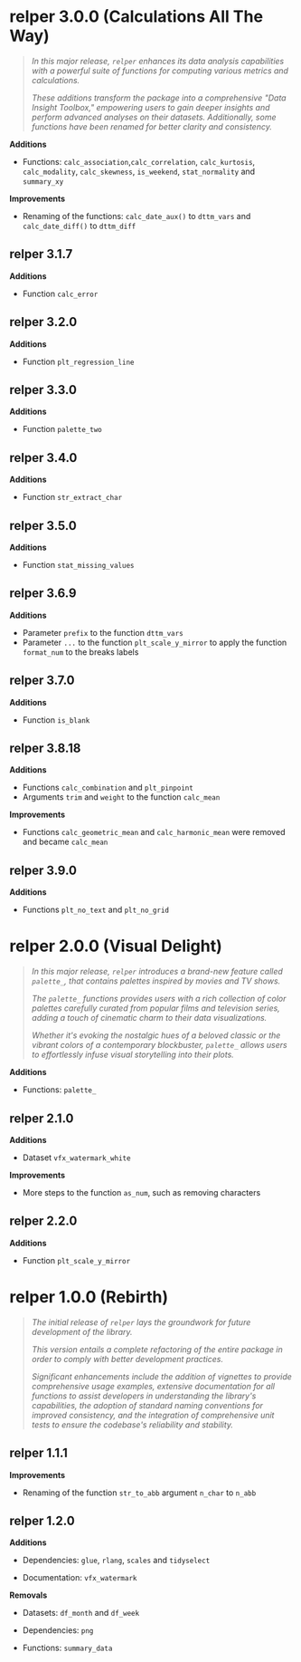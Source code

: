 # relper 3.0.0 (Calculations All The Way)

> *In this major release, `relper` enhances its data analysis capabilities with a powerful suite of functions for computing various metrics and calculations.*
>
> *These additions transform the package into a comprehensive "Data Insight Toolbox," empowering users to gain deeper insights and perform advanced analyses on their datasets. Additionally, some functions have been renamed for better clarity and consistency.*

**Additions**

-   Functions: `calc_association`,`calc_correlation`, `calc_kurtosis`, `calc_modality`, `calc_skewness`, `is_weekend`, `stat_normality` and `summary_xy`

**Improvements**

-   Renaming of the functions: `calc_date_aux()` to `dttm_vars` and `calc_date_diff()` to `dttm_diff`

## relper 3.1.7

**Additions**

-   Function `calc_error`

## relper 3.2.0

**Additions**

-   Function `plt_regression_line`

## relper 3.3.0

**Additions**

-   Function `palette_two`

## relper 3.4.0

**Additions**

-   Function `str_extract_char`

## relper 3.5.0

**Additions**

-   Function `stat_missing_values`

## relper 3.6.9

**Additions**

-   Parameter `prefix` to the function `dttm_vars`
-   Parameter `...` to the function `plt_scale_y_mirror` to apply the function `format_num` to the breaks labels

## relper 3.7.0

**Additions**

-   Function `is_blank`

## relper 3.8.18

**Additions**

-   Functions `calc_combination` and `plt_pinpoint` 
-   Arguments `trim` and `weight` to the function `calc_mean`

**Improvements**

-   Functions `calc_geometric_mean` and `calc_harmonic_mean` were removed and became `calc_mean`

## relper 3.9.0

**Additions**

-   Functions `plt_no_text` and `plt_no_grid` 

# relper 2.0.0 (Visual Delight)

> *In this major release, `relper` introduces a brand-new feature called `palette_`, that contains palettes inspired by movies and TV shows.*
>
> *The `palette_` functions provides users with a rich collection of color palettes carefully curated from popular films and television series, adding a touch of cinematic charm to their data visualizations.*
>
> *Whether it's evoking the nostalgic hues of a beloved classic or the vibrant colors of a contemporary blockbuster, `palette_` allows users to effortlessly infuse visual storytelling into their plots.*

**Additions**

-   Functions: `palette_`

## relper 2.1.0

**Additions**

-   Dataset `vfx_watermark_white`

**Improvements**

-   More steps to the function `as_num`, such as removing characters

## relper 2.2.0

**Additions**

-   Function `plt_scale_y_mirror`

# relper 1.0.0 (Rebirth)

> *The initial release of `relper` lays the groundwork for future development of the library.*
>
> *This version entails a complete refactoring of the entire package in order to comply with better development practices.*
>
> *Significant enhancements include the addition of vignettes to provide comprehensive usage examples, extensive documentation for all functions to assist developers in understanding the library's capabilities, the adoption of standard naming conventions for improved consistency, and the integration of comprehensive unit tests to ensure the codebase's reliability and stability.*

## relper 1.1.1

**Improvements**

-   Renaming of the function `str_to_abb` argument `n_char` to `n_abb`

## relper 1.2.0

**Additions**

-   Dependencies: `glue`, `rlang`, `scales` and `tidyselect`

-   Documentation: `vfx_watermark`

**Removals**

-   Datasets: `df_month` and `df_week`

-   Dependencies: `png`

-   Functions: `summary_data`
